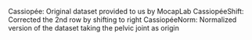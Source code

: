 Cassiopée: Original dataset provided to us by MocapLab
CassiopéeShift: Corrected the 2nd row by shifting to right
CassiopéeNorm: Normalized version of the dataset taking the pelvic joint as origin
